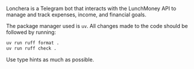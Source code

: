 Lonchera is a Telegram bot that interacts with the LunchMoney API to manage
and track expenses, income, and financial goals.

The package manager used is `uv`. All changes made to the code should be followed
by running:

```bash
uv run ruff format .
uv run ruff check .
```

Use type hints as much as possible.
